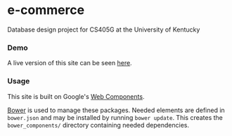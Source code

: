 # e-commerce
Database design project for CS405G at the University of Kentucky

### Demo
A live version of this site can be seen [here](http://ruffner.noip.me/e-commerce). 

### Usage
This site is built on Google's [Web Components](https://elements.polymer-project.org/). 

[Bower](http://bower.io/) is used to manage these packages. Needed elements are defined in ```bower.json``` and may be installed by running ```bower update```. This creates the ```bower_components/``` directory containing needed dependencies.
